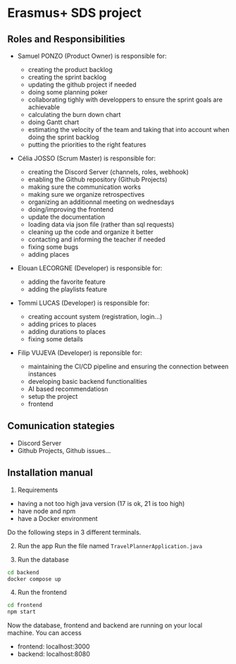 # Erasmus+ SDS project

## Roles and Responsibilities

- Samuel PONZO (Product Owner) is responsible for:
  - creating the product backlog
  - creating the sprint backlog
  - updating the github project if needed
  - doing some planning poker
  - collaborating tighly with developpers to ensure the sprint goals are achievable
  - calculating the burn down chart
  - doing Gantt chart
  - estimating the velocity of the team and taking that into account when doing the sprint backlog
  - putting the priorities to the right features
    
- Célia JOSSO (Scrum Master) is responsible for:
  - creating the Discord Server (channels, roles, webhook)
  - enabling the Github repository (Github Projects)
  - making sure the communication works
  - making sure we organize retrospectives
  - organizing an additionnal meeting on wednesdays
  - doing/improving the frontend
  - update the documentation
  - loading data via json file (rather than sql requests)
  - cleaning up the code and organize it better
  - contacting and informing the teacher if needed
  - fixing some bugs
  - adding places
    
- Elouan LECORGNE (Developer) is responsible for:
  - adding the favorite feature
  - adding the playlists feature
    
- Tommi LUCAS (Developer) is responsible for:
  - creating account system (registration, login...)
  - adding prices to places
  - adding durations to places
  - fixing some details
    
- Filip VUJEVA (Developer) is reponsible for:
  - maintaining the CI/CD pipeline and ensuring the connection between instances
  - developing basic backend functionalities
  - AI based recommendatiosn
  - setup the project
  - frontend

## Comunication stategies

- Discord Server
- Github Projects, Github issues...

## Installation manual
1. Requirements
  -   having a not too high java version (17 is ok, 21 is too high) 
  -   have node and npm
  -   have a Docker environment

Do the following steps in 3 different terminals.

2. Run the app
Run the file named `TravelPlannerApplication.java`

3. Run the database
```bash
cd backend
docker compose up
```
4. Run the frontend
```bash
cd frontend
npm start
```

Now the database, frontend and backend are running on your local machine. You can access 
- frontend: localhost:3000
- backend: localhost:8080
